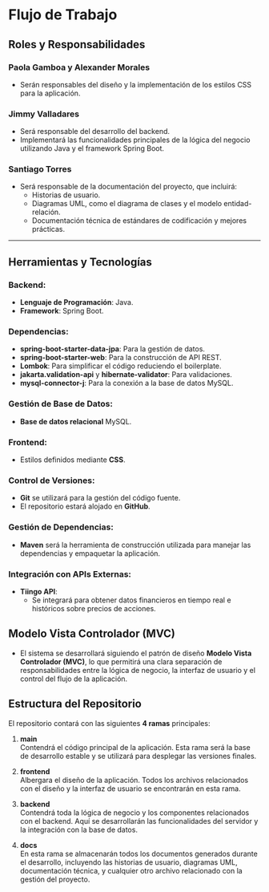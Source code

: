 # Flujo de Trabajo

## Roles y Responsabilidades

### Paola Gamboa y Alexander Morales
- Serán responsables del diseño y la implementación de los estilos CSS para la aplicación.

### Jimmy Valladares
- Será responsable del desarrollo del backend.
- Implementará las funcionalidades principales de la lógica del negocio utilizando Java y el framework Spring Boot.

### Santiago Torres
- Será responsable de la documentación del proyecto, que incluirá:
  - Historias de usuario.
  - Diagramas UML, como el diagrama de clases y el modelo entidad-relación.
  - Documentación técnica de estándares de codificación y mejores prácticas.

---

## Herramientas y Tecnologías

### Backend:
- **Lenguaje de Programación**: Java.
- **Framework**: Spring Boot.

### Dependencias:
- **spring-boot-starter-data-jpa**: Para la gestión de datos.
- **spring-boot-starter-web**: Para la construcción de API REST.
- **Lombok**: Para simplificar el código reduciendo el boilerplate.
- **jakarta.validation-api** y **hibernate-validator**: Para validaciones.
- **mysql-connector-j**: Para la conexión a la base de datos MySQL.

### Gestión de Base de Datos:
- **Base de datos relacional** MySQL.

### Frontend:
- Estilos definidos mediante **CSS**.

### Control de Versiones:
- **Git** se utilizará para la gestión del código fuente.
- El repositorio estará alojado en **GitHub**.

### Gestión de Dependencias:
- **Maven** será la herramienta de construcción utilizada para manejar las dependencias y empaquetar la aplicación.

### Integración con APIs Externas:
- **Tiingo API**:
  - Se integrará para obtener datos financieros en tiempo real e históricos sobre precios de acciones.


## Modelo Vista Controlador (MVC)
- El sistema se desarrollará siguiendo el patrón de diseño **Modelo Vista Controlador (MVC)**, lo que permitirá una clara separación de responsabilidades entre la lógica de negocio, la interfaz de usuario y el control del flujo de la aplicación.

## Estructura del Repositorio
El repositorio contará con las siguientes **4 ramas** principales:

1. **main**  
   Contendrá el código principal de la aplicación. Esta rama será la base de desarrollo estable y se utilizará para desplegar las versiones finales.

2. **frontend**  
   Albergara el diseño de la aplicación. Todos los archivos relacionados con el diseño y la interfaz de usuario se encontrarán en esta rama.

3. **backend**  
   Contendrá toda la lógica de negocio y los componentes relacionados con el backend. Aquí se desarrollarán las funcionalidades del servidor y la integración con la base de datos.

4. **docs**  
   En esta rama se almacenarán todos los documentos generados durante el desarrollo, incluyendo las historias de usuario, diagramas UML, documentación técnica, y cualquier otro archivo relacionado con la gestión del proyecto.
